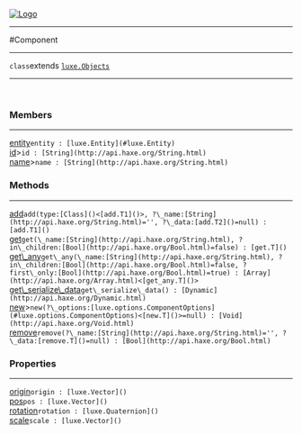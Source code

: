 
[![Logo](../../../images/logo.png)](../../../api/index.html)

---



#Component



---

`class`extends <code><span>[luxe.Objects]()</span></code>
<span class="meta">

</span>


---

&nbsp;
&nbsp;

<h3>Members</h3> <hr/><span class="member apipage">
            <a name="entity"><a class="lift" href="#entity">entity</a></a><code class="signature apipage">entity : [luxe.Entity](#luxe.Entity)</code><br/></span>
        <span class="small_desc_flat"></span><span class="member apipage">
            <a name="id"><a class="lift" href="#id">id</a></a><a title="inherited from luxe.Objects" class="tooltip inherited">&gt;</a><code class="signature apipage">id : [String](http://api.haxe.org/String.html)</code><br/></span>
        <span class="small_desc_flat"></span><span class="member apipage">
            <a name="name"><a class="lift" href="#name">name</a></a><a title="inherited from luxe.Objects" class="tooltip inherited">&gt;</a><code class="signature apipage">name : [String](http://api.haxe.org/String.html)</code><br/></span>
        <span class="small_desc_flat"></span>

<h3>Methods</h3> <hr/><span class="method apipage">
            <a name="add"><a class="lift" href="#add">add</a></a><code class="signature apipage">add(type:<span>[Class]()&lt;[add.T1]()&gt;</span>, ?\_name:<span>[String](http://api.haxe.org/String.html)=&#x27;&#x27;</span>, ?\_data:<span>[add.T2]()=null</span>) : [add.T1]()</code><br/><span class="small_desc_flat"></span>
        </span>
    <span class="method apipage">
            <a name="get"><a class="lift" href="#get">get</a></a><code class="signature apipage">get(\_name:<span>[String](http://api.haxe.org/String.html)</span>, ?in\_children:<span>[Bool](http://api.haxe.org/Bool.html)=false</span>) : [get.T]()</code><br/><span class="small_desc_flat"></span>
        </span>
    <span class="method apipage">
            <a name="get_any"><a class="lift" href="#get_any">get\_any</a></a><code class="signature apipage">get\_any(\_name:<span>[String](http://api.haxe.org/String.html)</span>, ?in\_children:<span>[Bool](http://api.haxe.org/Bool.html)=false</span>, ?first\_only:<span>[Bool](http://api.haxe.org/Bool.html)=true</span>) : [Array](http://api.haxe.org/Array.html)&lt;[get_any.T]()&gt;</code><br/><span class="small_desc_flat"></span>
        </span>
    <span class="method apipage">
            <a name="get_serialize_data"><a class="lift" href="#get_serialize_data">get\_serialize\_data</a></a><code class="signature apipage">get\_serialize\_data() : [Dynamic](http://api.haxe.org/Dynamic.html)</code><br/><span class="small_desc_flat"></span>
        </span>
    <span class="method apipage">
            <a name="new"><a class="lift" href="#new">new</a></a><a title="inherited from luxe.Objects" class="tooltip inherited">&gt;</a><code class="signature apipage">new(?\_options:<span>[luxe.options.ComponentOptions](#luxe.options.ComponentOptions)&lt;[new.T]()&gt;=null</span>) : [Void](http://api.haxe.org/Void.html)</code><br/><span class="small_desc_flat"></span>
        </span>
    <span class="method apipage">
            <a name="remove"><a class="lift" href="#remove">remove</a></a><code class="signature apipage">remove(?\_name:<span>[String](http://api.haxe.org/String.html)=&#x27;&#x27;</span>, ?\_data:<span>[remove.T]()=null</span>) : [Bool](http://api.haxe.org/Bool.html)</code><br/><span class="small_desc_flat"></span>
        </span>
    

<h3>Properties</h3> <hr/><span class="property apipage">
            <a name="origin"><a class="lift" href="#origin">origin</a></a><code class="signature apipage">origin : [luxe.Vector]()</code><br/><span class="small_desc_flat"></span>
        </span><span class="property apipage">
            <a name="pos"><a class="lift" href="#pos">pos</a></a><code class="signature apipage">pos : [luxe.Vector]()</code><br/><span class="small_desc_flat"></span>
        </span><span class="property apipage">
            <a name="rotation"><a class="lift" href="#rotation">rotation</a></a><code class="signature apipage">rotation : [luxe.Quaternion]()</code><br/><span class="small_desc_flat"></span>
        </span><span class="property apipage">
            <a name="scale"><a class="lift" href="#scale">scale</a></a><code class="signature apipage">scale : [luxe.Vector]()</code><br/><span class="small_desc_flat"></span>
        </span>

&nbsp;
&nbsp;
&nbsp;